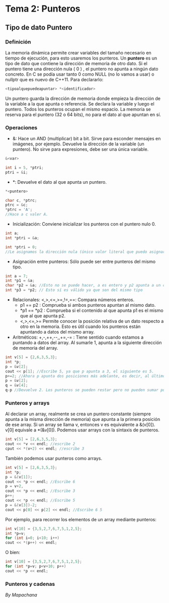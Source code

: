 
# Tema 2: Punteros

## Tipo de dato Puntero

### Definición
La memoria dinámica permite crear variables del tamaño necesario en tiempo de ejecución, para esto usaremos los punteros.
Un **puntero** es un tipo de dato que contiene la dirección de memoria de otro dato.
Si el puntero tiene una dirección nula (  0 ) , el puntero no apunta a ningún dato concreto. En C se podía usar tanto 0 como NULL (no lo vamos a usar) o nullptr que es nuevo de C++11.
Para declararlo:
```cpp
<tipoalquepuedeapuntar> *<identificador>
```
Un puntero guarda la dirección de memoria donde empieza la dirección de la variable a la que apunta o referencia.
Se declara la variable y luego el puntero.
Todos los punteros ocupan el mismo espacio. La memoria se reserva para el puntero (32 o 64 bits), no para el dato al que apuntan en sí.

### Operaciones
- &: Hace un AND (multiplicar) bit a bit. Sirve para esconder mensajes en imágenes, por ejemplo. Devuelve la dirección de la variable (un puntero). No sirve para expresiones, debe ser una única variable.
```cpp
&<var> 
```
```cpp
int i = 5, *ptri;
ptri = &i;
```
- *: Devuelve el dato al que apunta un puntero.
```cpp
*<puntero>
```
```cpp
char c, *ptrc;
ptrc = &c;
*ptrc = 'A';
//Hace a c valer A.
```
- Inicialización: Conviene inicializar los punteros con el puntero nulo 0.
```cpp
int a;
int *ptri = &a;
```
```cpp
int *ptri = 0;
//Le asignamos la dirección nula (único valor literal que puedo asignarle directamente.
```

- Asignación entre punteros: Sólo puede ser entre punteros del mismo tipo.
```cpp
int a = 7;
int *p1 = &a;
char *p2 = &a; //Esto no se puede hacer, a es entero y p2 apunta a un char a menos que usemos *p2 = reinterpret_cast<char*>(&a)
int *p3 = *p2; // Esto sí es válido ya que son del mismo tipo
```
- Relacionales: <,>,<=,>=,!=,==: Compara números enteros.
	- p1 == p2 : Comprueba si ambos punteros apuntan al mismo dato.
	- \*p1 == \*p2 : Comprueba si el contenido al que apunta p1 es el mismo que al que apunta p2.
	- <,>,<=,>= Permite conocer la posición relativa de un dato respecto a otro en la memoria. Esto es útil cuando los punteros están apuntando a datos del mismo array.
- Aritméticos: +,-,++,-\-,,+=,-= : Tiene sentido cuando estamos a puntando a datos del array. Al sumarle 1, apunta a la siguiente dirección de memoria del array.
```cpp
int v[5] = {2,6,3,5,3};
int *p;
p = &v[2];
cout << p[1]; //Escribe 5, ya que p apunta a 3, el siguiente es 5.
p+=2; //Ahora p apunta dos posiciones más adelante, es decir, al último 3.
p = &v[2];
q = &v[4];
q-p //Devuelve 2. Los punteros se pueden restar pero no pueden sumar punteros.
```

### Punteros y arrays

Al declarar un array, realmente se crea un puntero constante (siempre apunta a la misma dirección de memoria) que apunta a la primera posición de ese array. Si un array se llama v, entonces v es equivalente a &(v[0]). v[0] equivale a *(&v[0]).
Podemos usar arrays con la sintaxis de punteros.
```cpp
int v[5] = [2,6,3,5,3};
cout << *v << endl; //escribe 2
cput << *(v+2) << endl; //escribe 3
```
También podemos usar punteros como arrays.
```cpp
int v[5] = [2,6,3,5,3};
int *p;
p = &(v[1]);
cout << *p << endl; //Escribe 6
p = v+2,
cout << *p << endl; //Escribe 3
p++;
cout << *p << endl; //Escribe 5
p = &(v[3])-2;
cout << p[0] << p[2] << endl; //Escribe 6 5
```

Por ejemplo, para recorrer los elementos de un array mediante punteros:
```cpp
int v[10] = {3,5,2,7,6,7,5,1,2,5};
int *p=v;
for (int i=0; i<10; i++)
cout << *(p++) << endl;
```
O bien:
```cpp
int v[10] = {3,5,2,7,6,7,5,1,2,5};
for (int *p=v; p<v+10; p++)
cout << *p << endl;
```
### Punteros y cadenas



_By Mapachana_
